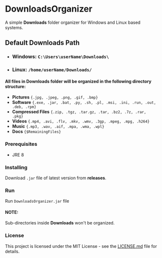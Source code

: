 # DownloadsOrganizer
A simple **Downloads** folder organizer for Windows and Linux based systems.

## Default Downloads Path
* ### Windows: `C:\Users\userName\Downloads\`
* ### Linux: `/home/userName/Downloads/`

#### All files in **Downloads** folder will be organized in the following directory structure:
* **Pictures**  `{.jpg, .jpeg, .png, .gif, .bmp}`
* **Software**  `{.exe, .jar, .bat, .py, .sh, .pl, .msi, .ini, .run, .out, .deb, .rpm}`
* **Compressed Files**  `{.zip, .tgz, .tar.gz, .tar, .bz2, .7z, .rar, .pkg}`
* **Videos**  `{.mp4, .avi, .flv, .mkv, .wmv, .3gp, .mpeg, .mpg, .h264}`
* **Music** `{.mp3, .wav, .aif, .mpa, .wma, .wpl}`
* **Docs**  `{$RemainingFiles}`

### Prerequisites

* JRE 8

### Installing
Download `.jar` file of latest version from **releases**.

### Run
Run `DownloadsOrganizer.jar` file


#### NOTE:
Sub-directories inside **Downloads** won't be organized.

### License

This project is licensed under the MIT License - see the [LICENSE.md](LICENSE.md) file for details.
